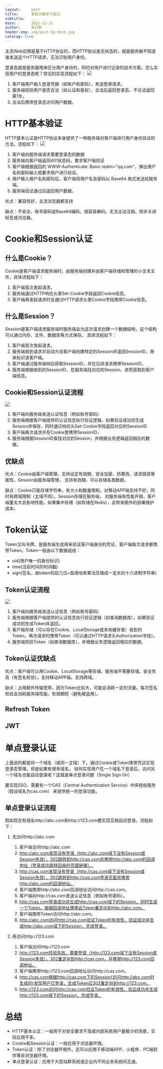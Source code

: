 ```yaml
---
layout:     post
title:      登陆方案学习笔记
subtitle:   ...
date:       2022-12-15
author:     呆贝斯
header-img: img/post-bg-desk.jpg
catalog: true
---
```

主流Web应用是基于HTTP协议的，而HTTP协议是无状态的，就是服务器不知道谁发送这个HTTP请求，无法识别用户身份。

登录态就是服务器用来区分用户身份的，同时对用户进行记录的技术方案。怎么实现用户的登录态呢？常见的实现流程如下：
![](/img/login.png)
1. 客户端用户输入登录凭据（如账户和密码），发送登录请求。
2. 服务端校验用户是否合法（如认证和鉴权），合法后返回登录态，不合法返回第1步。
3. 合法后携带登录态访问用户数据。

# HTTP基本验证
HTTP基本认证是HTTP协议本身提供了一种服务端对客户端进行用户身份验证的方法。流程如下：
![](/img/login.png)
1. 客户端向服务端请求需要登录态的数据
2. 服务端向客户端返回401状态码，要求客户端验证
3. 客户端根据返回的 WWW-Authenticate: Basic realm="qq.com"，弹出用户名和密码输入框要求用户进行验证。
4. 用户输入用户名和密码后，客户端将用户名及密码以 Base64 格式发送给服务端。
5. 服务端验证通过后返回用户数据。

优点：兼容性好，主流浏览器都支持

缺点：不安全，账号密码是Base64编码，很容易解码。无法主动注销，除非关闭标签或浏览器。

# Cookie和Session认证
## 什么是Cookie？
Cookie是客户端请求服务端时，由服务端创建并由客户端存储和管理的小文本文件。具体流程如下：
1. 客户端首次发起请求。
2. 服务端通过HTTP响应头里Set-Cookie字段返回Cookie信息。
3. 客户端再发起请求时会通过HTTP请求头里Cookie字段携带Cookie信息。

## 什么是Session？
Session是客户端请求服务端时服务端会为这次请求创建一个数据结构，这个结构可以通过内存、文件、数据库等方式保存。
具体流程如下：
1. 客户端首次发起请求。
2. 服务端收到请求并自动为该客户端创建特定的Session并返回SessionID，用来标识该客户端。
3. 客户端通过服务端响应获取SessionID，并在后续请求携带SessionID。
4. 服务端根据收到的SessionID，在服务端找对应的Session，进而获取到客户端信息。

## Cookie和Session认证流程
![](/img/cookie_session.png)
1. 客户端向服务端发送认证信息（例如账号密码）
2. 服务端根据客户端提供的认证信息执行验证逻辑，如果验证成功则生成Session并保存，同时通过响应头Set-Cookie字段返回对应的SessionID
3. 客户端再次请求并在Cookie里携带SessionID。
4. 服务端根据SessionID查找对应的Session，并根据业务逻辑返回相应的数据。

## 优缺点
优点：Cookie由客户端管理，支持设定有效期、安全加密、防篡改、请求路径等属性。Session由服务端管理，
支持有效期，可以存储各类数据。

缺点：Cookie只能存储字符串，有大小和数量限制，对移动APP端支持不好，同时有跨域限制（主域不同）。Session存储在服务端，
对服务端有性能开销，客户端量太大会影响性能。如果集中存储（如存储在Redis），会带来额外的部署维护成本。

# Token认证
Token又叫令牌，是服务端生成用来验证客户端身份的凭证，客户端每次请求都携带Token。Token一般由以下数据组成：
* uid(用户唯一的身份标识)
* time(当前时间的时间戳)
* sign(签名，由token的前几位+盐用哈希算法压缩成一定长的十六进制字符串)

## Token认证流程
![](/img/token_auth.png)
1. 客户端向服务端发送认证信息（例如账号密码）
2. 服务端根据客户端提供的认证信息执行验证逻辑（如查询数据库），如果验证成功则生成Token并返回。
3. 客户端存储（可以存在Cookie、LocalStorage或本地缓存里）收到的Token，再次请求时携带Token（可以通过HTTP请求头Authorization字段）。
4. 服务端校验Token（如查询数据库），并根据业务逻辑返回相应的数据。

## Token认证优缺点
优点：客户端可以用Cookie、LocalStorage等存储，服务端不需要存储。安全性高（有签名校验）。支持移动APP端。支持跨域。

缺点：占用额外传输宽带，因为Token比较大，可能会消耗一定的流量。每次签名校验会消耗服务端性能。有效期短（避免被盗用）。

## Refresh Token
[](/2022/04/26/AccessToken%E4%B8%8ERefreshToken%E8%AF%A6%E8%A7%A3%E4%BB%A5%E5%8F%8A%E4%BD%BF%E7%94%A8%E5%8E%9F%E5%88%99/)

## JWT
[](/2022/04/24/JWT%E7%9A%84%E4%BB%8B%E7%BB%8D%E4%B8%8E%E4%BD%BF%E7%94%A8/)

# 单点登录认证
上面说的都是同一个域名（或同一主域）下，通过Cookie或Token携带凭证实现登录态管理。但是如果有很多域名，
如何实现用户在一个域名下登录后，访问另一个域名也能自动登录呢？这就是单点登录问题（Single Sign On）

要实现SSO，需要有一个CAS（Central Authentication Service）中央授权服务（假设域名为cas.com）
来提供统一的登录功能。

## 单点登录认证流程
假如现在有域名http://abc.com和http://123.com要实现互相自动登录。流程如下：
1. 先访问http://abc.com
[](/img/sso_1.png)
    1. 客户端访问http://abc.com
    2. http://abc.com发现没有登录（http://abc.com域下没有Session或Session失效），302跳转到http://cas.com并携带http://abc.com的回调地址（登录成功跳转回来的页面链接）。
    3. http://cas.com发现没有登录（http://cas.com域下没有Session或Session失效），302跳转到http://cas.com登录页面并携带http://abc.com的回调地址。
    4. 客户端携带http://abc.com回调地址访问http://cas.com。
    5. 客户端向http://cas.com发送认证信息（例如账号密码）。
    6. http://cas.com登录成功并生成http://cas.com域下的Session，同时生成一个Token，根据回调地址携带此Token重定向到http://abc.com。
    7. 客户端携带Token访问http://abc.com。
    8. http://abc.com访问http://cas.com验证Token的有效性，验证成功并生成http://abc.com域下的Session，完成登录。

2. 再访问http://123.com
[](/img/sso_2.png)
   1. 客户端访问http://123.com
   2. http://123.com校验失败，需要登录（http://123.com域下没有Session或Session失效），302重定向到http://cas.com，并携带http://123.com回调地址。
   3. 客户端携带http://123.com回调地址访问http://cas.com。
   4. http://cas.com根据http://cas.com下的Session(访问http://abc.com时生成的)发现用户已登录，生成Token后302重定向到http://123.com。
   5. http://123.com访问http://cas.com验证Token的有效性，验证成功并生成http://123.com域下的Session，完成登录。

# 总结
* HTTP基本认证：一般用于对安全要求不高或内部系统用户量极少的场景，实际应用不多。
* Cookie和Session认证：一般应用于浏览器环境。
* Token认证：除了浏览器环境外，还可以应用于移动端APP、小程序、PC端软件等非浏览器环境。
* 单点登录认证：应用于大型站群系统或企业内不同业务系统间互通。